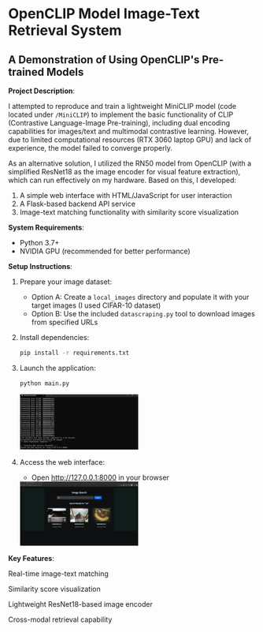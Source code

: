 # OpenCLIP Model Image-Text Retrieval System

## A Demonstration of Using OpenCLIP's Pre-trained Models

**Project Description**:

I attempted to reproduce and train a lightweight MiniCLIP model (code located under `/MiniCLIP`) to implement the basic functionality of CLIP (Contrastive Language-Image Pre-training), including dual encoding capabilities for images/text and multimodal contrastive learning. However, due to limited computational resources (RTX 3060 laptop GPU) and lack of experience, the model failed to converge properly.

As an alternative solution, I utilized the RN50 model from OpenCLIP (with a simplified ResNet18 as the image encoder for visual feature extraction), which can run effectively on my hardware. Based on this, I developed:

1. A simple web interface with HTML/JavaScript for user interaction
2. A Flask-based backend API service
3. Image-text matching functionality with similarity score visualization

**System Requirements**:
- Python 3.7+
- NVIDIA GPU (recommended for better performance)

**Setup Instructions**:

1. Prepare your image dataset:
   - Option A: Create a `local_images` directory and populate it with your target images (I used CIFAR-10 dataset)
   - Option B: Use the included `datascraping.py` tool to download images from specified URLs

2. Install dependencies:
   ```bash
   pip install -r requirements.txt
   ```
   
3. Launch the application:
   ```bash
   python main.py
   ```
   <img src="./other/running_terminal.png " alt="running_terminal" width="50%"/>

4. Access the web interface:
   - Open http://127.0.0.1:8000 in your browser
   
   <img src="./other/text2image_interface.png" alt="text2image_interface" width="50%"/>
   
**Key Features**:

Real-time image-text matching

Similarity score visualization

Lightweight ResNet18-based image encoder

Cross-modal retrieval capability

